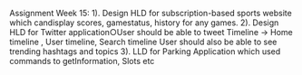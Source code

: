 Assignment Week 15:
    1). Design HLD for subscription-based sports website which candisplay scores, gamestatus, history for any games.
    2). Design HLD for Twitter application○User should be able to tweet
        Timeline -> Home timeline , User timeline, Search timeline
        User should also be able to see trending hashtags and topics
    3). LLD for Parking Application which used commands to getInformation, Slots etc